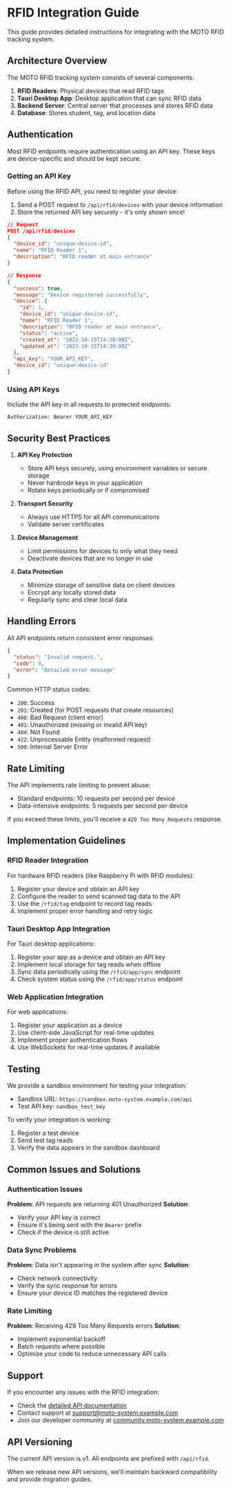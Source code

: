 # RFID Integration Guide

This guide provides detailed instructions for integrating with the MOTO RFID tracking system.

## Architecture Overview

The MOTO RFID tracking system consists of several components:

1. **RFID Readers**: Physical devices that read RFID tags
2. **Tauri Desktop App**: Desktop application that can sync RFID data
3. **Backend Server**: Central server that processes and stores RFID data
4. **Database**: Stores student, tag, and location data

## Authentication

Most RFID endpoints require authentication using an API key. These keys are device-specific and should be kept secure.

### Getting an API Key

Before using the RFID API, you need to register your device:

1. Send a POST request to `/api/rfid/devices` with your device information
2. Store the returned API key securely - it's only shown once!

```json
// Request
POST /api/rfid/devices
{
  "device_id": "unique-device-id",
  "name": "RFID Reader 1",
  "description": "RFID reader at main entrance"
}

// Response
{
  "success": true,
  "message": "Device registered successfully",
  "device": {
    "id": 1,
    "device_id": "unique-device-id",
    "name": "RFID Reader 1",
    "description": "RFID reader at main entrance",
    "status": "active",
    "created_at": "2023-10-15T14:30:00Z",
    "updated_at": "2023-10-15T14:30:00Z"
  },
  "api_key": "YOUR_API_KEY",
  "device_id": "unique-device-id"
}
```

### Using API Keys

Include the API key in all requests to protected endpoints:

```
Authorization: Bearer YOUR_API_KEY
```

## Security Best Practices

1. **API Key Protection**
   - Store API keys securely, using environment variables or secure storage
   - Never hardcode keys in your application
   - Rotate keys periodically or if compromised

2. **Transport Security**
   - Always use HTTPS for all API communications
   - Validate server certificates

3. **Device Management**
   - Limit permissions for devices to only what they need
   - Deactivate devices that are no longer in use

4. **Data Protection**
   - Minimize storage of sensitive data on client devices
   - Encrypt any locally stored data
   - Regularly sync and clear local data

## Handling Errors

All API endpoints return consistent error responses:

```json
{
  "status": "Invalid request.",
  "code": 0,
  "error": "Detailed error message"
}
```

Common HTTP status codes:
- `200`: Success
- `201`: Created (for POST requests that create resources)
- `400`: Bad Request (client error)
- `401`: Unauthorized (missing or invalid API key)
- `404`: Not Found
- `422`: Unprocessable Entity (malformed request)
- `500`: Internal Server Error

## Rate Limiting

The API implements rate limiting to prevent abuse:

- Standard endpoints: 10 requests per second per device
- Data-intensive endpoints: 5 requests per second per device

If you exceed these limits, you'll receive a `429 Too Many Requests` response.

## Implementation Guidelines

### RFID Reader Integration

For hardware RFID readers (like Raspberry Pi with RFID modules):

1. Register your device and obtain an API key
2. Configure the reader to send scanned tag data to the API
3. Use the `/rfid/tag` endpoint to record tag reads
4. Implement proper error handling and retry logic

### Tauri Desktop App Integration

For Tauri desktop applications:

1. Register your app as a device and obtain an API key
2. Implement local storage for tag reads when offline
3. Sync data periodically using the `/rfid/app/sync` endpoint
4. Check system status using the `/rfid/app/status` endpoint

### Web Application Integration

For web applications:

1. Register your application as a device
2. Use client-side JavaScript for real-time updates
3. Implement proper authentication flows
4. Use WebSockets for real-time updates if available

## Testing

We provide a sandbox environment for testing your integration:

- Sandbox URL: `https://sandbox.moto-system.example.com/api`
- Test API key: `sandbox_test_key`

To verify your integration is working:

1. Register a test device
2. Send test tag reads
3. Verify the data appears in the sandbox dashboard

## Common Issues and Solutions

### Authentication Issues

**Problem**: API requests are returning 401 Unauthorized
**Solution**: 
- Verify your API key is correct
- Ensure it's being sent with the `Bearer` prefix
- Check if the device is still active

### Data Sync Problems

**Problem**: Data isn't appearing in the system after sync
**Solution**:
- Check network connectivity
- Verify the sync response for errors
- Ensure your device ID matches the registered device

### Rate Limiting

**Problem**: Receiving 429 Too Many Requests errors
**Solution**:
- Implement exponential backoff
- Batch requests where possible
- Optimize your code to reduce unnecessary API calls

## Support

If you encounter any issues with the RFID integration:

- Check the [detailed API documentation](https://docs.moto-system.example.com/api)
- Contact support at support@moto-system.example.com
- Join our developer community at [community.moto-system.example.com](https://community.moto-system.example.com)

## API Versioning

The current API version is v1. All endpoints are prefixed with `/api/rfid`.

When we release new API versions, we'll maintain backward compatibility and provide migration guides.